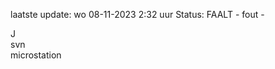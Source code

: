 laatste update: 
wo 08-11-2023  2:32   uur 
Status: FAALT - fout - 
<div class="service R">J</div><div class="service R">svn</div><div class="service Y">microstation</div>